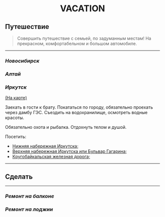 # <p align="center">VACATION

## **Путешествие**

> Совершить путешествие с семьей, по задуманным местам! На прекрасном, комфортабельном и большом автомобиле.
___
### *Новосибирск*

### *Алтай*

### *Иркутск*

[(На карте)](https://goo.gl/maps/mJvstZwyzUUUVxEdA)

Заехать в гости к брату. Покататься по городу, обязательно проехать через дамбу ГЭС. Съездить на водохранилище, осмотреть водные красоты. 

Обязательно охота и рыбалка. Отдохнуть телом и душой.

Посетить:
* [Нижняя набережная Иркутска;](https://ru.wikipedia.org/wiki/%D0%9D%D0%B8%D0%B6%D0%BD%D1%8F%D1%8F_%D0%BD%D0%B0%D0%B1%D0%B5%D1%80%D0%B5%D0%B6%D0%BD%D0%B0%D1%8F_%D0%90%D0%BD%D0%B3%D0%B0%D1%80%D1%8B_(%D0%98%D1%80%D0%BA%D1%83%D1%82%D1%81%D0%BA))
* [Верхняя набережная Иркутска или Бульвар Гагарина;](https://ru.wikipedia.org/wiki/%D0%91%D1%83%D0%BB%D1%8C%D0%B2%D0%B0%D1%80_%D0%93%D0%B0%D0%B3%D0%B0%D1%80%D0%B8%D0%BD%D0%B0_(%D0%98%D1%80%D0%BA%D1%83%D1%82%D1%81%D0%BA))
* [Кругобайкальская железная дорога;](https://xn-----6kcaabbbrhkjamrznebtf0cisa4avo3c5tmdi.xn--p1ai/)

---
## **Сделать**
___
### _Ремонт на балконе_

### _Ремонт на лоджии_
